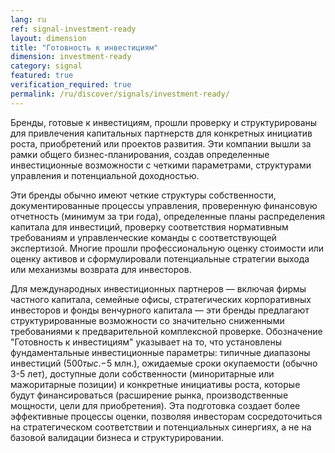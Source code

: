 ```yaml
---
lang: ru
ref: signal-investment-ready
layout: dimension
title: "Готовность к инвестициям"
dimension: investment-ready
category: signal
featured: true
verification_required: true
permalink: /ru/discover/signals/investment-ready/
---
```


Бренды, готовые к инвестициям, прошли проверку и структурированы для привлечения капитальных партнерств для конкретных инициатив роста, приобретений или проектов развития. Эти компании вышли за рамки общего бизнес-планирования, создав определенные инвестиционные возможности с четкими параметрами, структурами управления и потенциальной доходностью.

Эти бренды обычно имеют четкие структуры собственности, документированные процессы управления, проверенную финансовую отчетность (минимум за три года), определенные планы распределения капитала для инвестиций, проверку соответствия нормативным требованиям и управленческие команды с соответствующей экспертизой. Многие прошли профессиональную оценку стоимости или оценку активов и сформулировали потенциальные стратегии выхода или механизмы возврата для инвесторов.

Для международных инвестиционных партнеров — включая фирмы частного капитала, семейные офисы, стратегических корпоративных инвесторов и фонды венчурного капитала — эти бренды предлагают структурированные возможности со значительно сниженными требованиями к предварительной комплексной проверке. Обозначение "Готовность к инвестициям" указывает на то, что установлены фундаментальные инвестиционные параметры: типичные диапазоны инвестиций ($500 тыс.-$5 млн.), ожидаемые сроки окупаемости (обычно 3-5 лет), доступные доли собственности (миноритарные или мажоритарные позиции) и конкретные инициативы роста, которые будут финансироваться (расширение рынка, производственные мощности, цели для приобретения). Эта подготовка создает более эффективные процессы оценки, позволяя инвесторам сосредоточиться на стратегическом соответствии и потенциальных синергиях, а не на базовой валидации бизнеса и структурировании.
